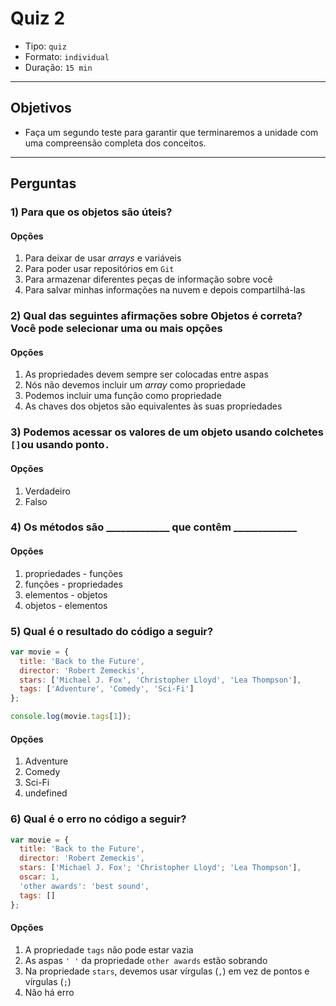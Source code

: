 # Quiz 2

- Tipo: `quiz`
- Formato: `individual`
- Duração: `15 min`

***

## Objetivos

- Faça um segundo teste para garantir que terminaremos a unidade com uma
  compreensão completa dos conceitos.

***

## Perguntas

### 1\) Para que os objetos são úteis?

#### Opções

1. Para deixar de usar _arrays_ e variáveis
2. Para poder usar repositórios em `Git`
3. Para armazenar diferentes peças de informação sobre você
4. Para salvar minhas informações na nuvem e depois compartilhá-las

<solution style="display:none;">3</solution>

### 2\) Qual das seguintes afirmações sobre Objetos é correta? Você pode selecionar uma ou mais opções

#### Opções

1. As propriedades devem sempre ser colocadas entre aspas
2. Nós não devemos incluir um _array_ como propriedade
3. Podemos incluir uma função como propriedade
4. As chaves dos objetos são equivalentes às suas propriedades

<solution style="display:none;">3,4</solution>

### 3\) Podemos acessar os valores de um objeto usando colchetes `[]`ou usando ponto`.`

#### Opções

1. Verdadeiro
2. Falso

<solution style="display:none;">1</solution>

### 4\) Os métodos são \_\_\_\_\_\_\_\_\_\_\_\_\_ que contêm \_\_\_\_\_\_\_\_\_\_\_\_\_

#### Opções

1. propriedades - funções
2. funções - propriedades
3. elementos - objetos
4. objetos - elementos

<solution style="display:none;">1</solution>

### 5\) Qual é o resultado do código a seguir?

```javascript
var movie = {
  title: 'Back to the Future',
  director: 'Robert Zemeckis',
  stars: ['Michael J. Fox', 'Christopher Lloyd', 'Lea Thompson'],
  tags: ['Adventure', 'Comedy', 'Sci-Fi']
};

console.log(movie.tags[1]);
```

#### Opções

1. Adventure
2. Comedy
3. Sci-Fi
4. undefined

<solution style="display:none;">2</solution>

### 6\) Qual é o erro no código a seguir?

```javascript
var movie = {
  title: 'Back to the Future',
  director: 'Robert Zemeckis',
  stars: ['Michael J. Fox'; 'Christopher Lloyd'; 'Lea Thompson'],
  oscar: 1,
  'other awards': 'best sound',
  tags: []
};
```

#### Opções

1. A propriedade `tags` não pode estar vazia
2. As aspas `' '` da propriedade `other awards` estão sobrando
3. Na propriedade `stars`, devemos usar vírgulas \(`,`\) em vez de pontos e
   vírgulas \(`;`\)
4. Não há erro

<solution style="display:none;">3</solution>
